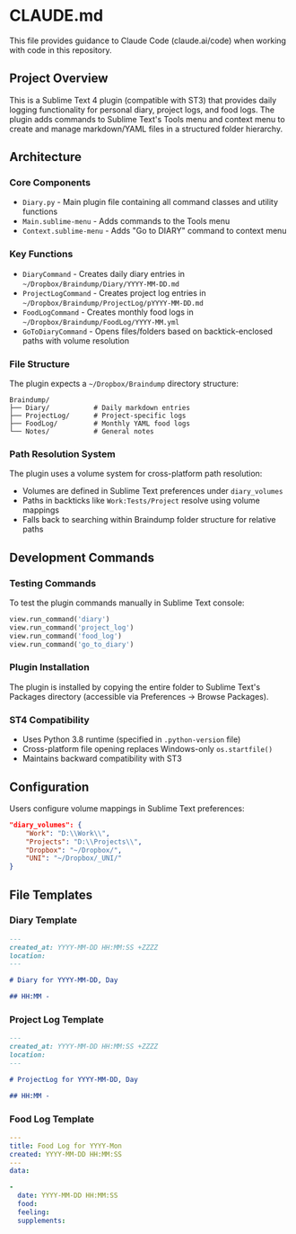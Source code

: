 # CLAUDE.md

This file provides guidance to Claude Code (claude.ai/code) when working with code in this repository.

## Project Overview

This is a Sublime Text 4 plugin (compatible with ST3) that provides daily logging functionality for personal diary, project logs, and food logs. The plugin adds commands to Sublime Text's Tools menu and context menu to create and manage markdown/YAML files in a structured folder hierarchy.

## Architecture

### Core Components

- `Diary.py` - Main plugin file containing all command classes and utility functions
- `Main.sublime-menu` - Adds commands to the Tools menu
- `Context.sublime-menu` - Adds "Go to DIARY" command to context menu

### Key Functions

- `DiaryCommand` - Creates daily diary entries in `~/Dropbox/Braindump/Diary/YYYY-MM-DD.md`
- `ProjectLogCommand` - Creates project log entries in `~/Dropbox/Braindump/ProjectLog/pYYYY-MM-DD.md`
- `FoodLogCommand` - Creates monthly food logs in `~/Dropbox/Braindump/FoodLog/YYYY-MM.yml`
- `GoToDiaryCommand` - Opens files/folders based on backtick-enclosed paths with volume resolution

### File Structure

The plugin expects a `~/Dropbox/Braindump` directory structure:
```
Braindump/
├── Diary/           # Daily markdown entries
├── ProjectLog/      # Project-specific logs
├── FoodLog/         # Monthly YAML food logs
└── Notes/           # General notes
```

### Path Resolution System

The plugin uses a volume system for cross-platform path resolution:
- Volumes are defined in Sublime Text preferences under `diary_volumes`
- Paths in backticks like `Work:Tests/Project` resolve using volume mappings
- Falls back to searching within Braindump folder structure for relative paths

## Development Commands

### Testing Commands

To test the plugin commands manually in Sublime Text console:
```python
view.run_command('diary')
view.run_command('project_log')
view.run_command('food_log')
view.run_command('go_to_diary')
```

### Plugin Installation

The plugin is installed by copying the entire folder to Sublime Text's Packages directory (accessible via Preferences -> Browse Packages).

### ST4 Compatibility

- Uses Python 3.8 runtime (specified in `.python-version` file)
- Cross-platform file opening replaces Windows-only `os.startfile()`
- Maintains backward compatibility with ST3

## Configuration

Users configure volume mappings in Sublime Text preferences:
```json
"diary_volumes": {
    "Work": "D:\\Work\\",
    "Projects": "D:\\Projects\\",
    "Dropbox": "~/Dropbox/",
    "UNI": "~/Dropbox/_UNI/"
}
```

## File Templates

### Diary Template
```markdown
---
created_at: YYYY-MM-DD HH:MM:SS +ZZZZ
location: 
---

# Diary for YYYY-MM-DD, Day

## HH:MM - 
```

### Project Log Template
```markdown
---
created_at: YYYY-MM-DD HH:MM:SS +ZZZZ
location: 
---

# ProjectLog for YYYY-MM-DD, Day

## HH:MM - 
```

### Food Log Template
```yaml
---
title: Food Log for YYYY-Mon
created: YYYY-MM-DD HH:MM:SS
---
data:

- 
  date: YYYY-MM-DD HH:MM:SS
  food: 
  feeling: 
  supplements: 
```
